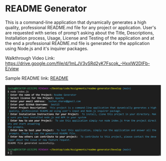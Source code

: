 # README Generator
This is a command-line application that dynamically generates a high quality, professional README.md file for any project or application.
User's are requested with series of promp't asking about the Title, Descriptions, Installation process, Usage, License and Testing  of the application and at the end a professional README.md file is generated for the application using Node.js and it's inquirer packages.

Walkthrough Video Link:  https://drive.google.com/file/d/1mLJV3vSRd2yK7Fscok_-HxxIW2DIFb-E/view

Sample README link: [README](./assests/SampleREADME.md)

![README Generator](./images/readmegenerator.jpg)